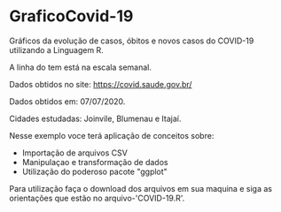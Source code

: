 # GraficoCovid-19
 Gráficos da evolução de casos, óbitos e novos casos do COVID-19 utilizando a Linguagem R.
 
 A linha do tem está na escala semanal.
 
 Dados obtidos no site: https://covid.saude.gov.br/
 
 Dados obtidos em: 07/07/2020.
 
 Cidades estudadas: Joinvile, Blumenau e Itajaí.

 Nesse exemplo voce terá aplicação de conceitos sobre:
 
- Importação de arquivos CSV
- Manipulaçao e transformação de dados
- Utilização do poderoso pacote "ggplot"

Para utilização faça o download dos arquivos em sua maquina e siga as orientações que estão no arquivo-'COVID-19.R'.

